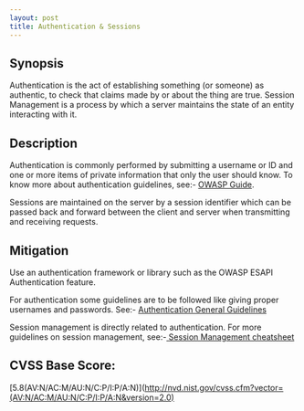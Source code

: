 ```yaml
---
layout: post
title: Authentication & Sessions
---
```


Synopsis
---------------
Authentication is the act of establishing something (or someone) as authentic, to check that claims made by or about the thing are true. Session Management is a process by which a server maintains the state of an entity interacting with it.

Description
-----------------
Authentication is commonly performed by submitting a username or ID and one or more items of private information that only the user should know. 
To know more about authentication guidelines, see:- [ OWASP Guide](https://www.owasp.org/index.php/Guide_to_Authentication).

Sessions are maintained on the server by a session identifier which can be passed back and forward between the client and server when transmitting and receiving requests. 

Mitigation
---------------
Use an authentication framework or library such as the OWASP ESAPI Authentication feature.

For authentication some guidelines are to be followed like giving proper usernames and passwords. See:- [ Authentication General Guidelines](https://www.owasp.org/index.php/Authentication_Cheat_Sheet#Authentication_General_Guidelines)

Session management is directly related to authentication. For more guidelines on session management, see:-[ Session Management cheatsheet](https://www.owasp.org/index.php/Session_Management_Cheat_Sheet) 

CVSS Base Score:
----------------------------
[5.8(AV:N/AC:M/AU:N/C:P/I:P/A:N)](http://nvd.nist.gov/cvss.cfm?vector=(AV:N/AC:M/AU:N/C:P/I:P/A:N&version=2.0) 

